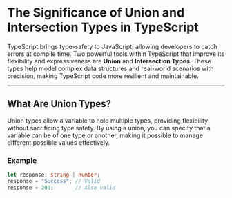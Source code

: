 # The Significance of Union and Intersection Types in TypeScript

TypeScript brings type-safety to JavaScript, allowing developers to catch errors at compile time. Two powerful tools within TypeScript that improve its flexibility and expressiveness are **Union** and **Intersection Types**. These types help model complex data structures and real-world scenarios with precision, making TypeScript code more resilient and maintainable.

---

## What Are Union Types?

Union types allow a variable to hold multiple types, providing flexibility without sacrificing type safety. By using a union, you can specify that a variable can be of one type or another, making it possible to manage different possible values effectively.

### Example

```typescript
let response: string | number;
response = "Success"; // Valid
response = 200;       // Also valid
```
